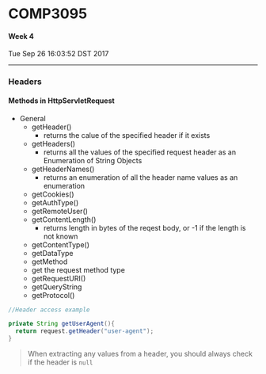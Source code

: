# COMP3095
#### Week 4
Tue Sep 26 16:03:52 DST 2017

___

### Headers
#### Methods in HttpServletRequest
- General
  - getHeader()
    - returns the calue of the specified header if it exists
  - getHeaders()
    - returns all the values of the specified request header as an Enumeration of String Objects
  - getHeaderNames()
    - returns an enumeration of all the header name values as an enumeration
  - getCookies()
  - getAuthType()
  - getRemoteUser()
  - getContentLength()
    - returns length in bytes of the reqest body, or -1 if the length is not known
  - getContentType()
  - getDataType
  - getMethod
   - get the request method type
  - getRequestURI()
  - getQueryString
  - getProtocol()
   
  
```Java
//Header access example

private String getUserAgent(){
  return request.getHeader("user-agent");
}

```
> When extracting any values from a header, you should always check if the header is `null`

